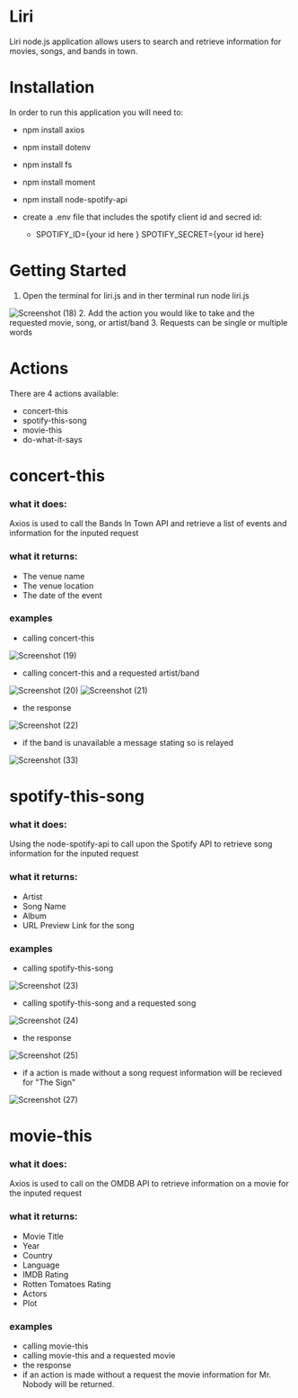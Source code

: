 # Liri
Liri node.js application allows users to search and retrieve information for movies, songs, and bands in town.

# Installation
In order to run this application you will need to:
- npm install axios
- npm install dotenv
- npm install fs
- npm install moment
- npm install node-spotify-api
- create a .env file that includes the spotify client id and secred id:

  - SPOTIFY_ID={your id here }
SPOTIFY_SECRET={your id here}

# Getting Started
1. Open the terminal for liri.js and in ther terminal run node liri.js

![Screenshot (18)](https://user-images.githubusercontent.com/46547100/56335246-bce38b00-6169-11e9-946e-a122841d55b5.png)
2. Add the action you would like to take and the requested movie, song, or artist/band
3. Requests can be single or multiple words

# Actions
 There are 4 actions available:
 - concert-this
 - spotify-this-song
 - movie-this
 - do-what-it-says
 
 # concert-this
 ### what it does:
 Axios is used to call the Bands In Town API and retrieve a list of events and information for the inputed request
 ### what it returns:
 * The venue name
 * The venue location
 * The date of the event
 ### examples
 * calling concert-this
 
 ![Screenshot (19)](https://user-images.githubusercontent.com/46547100/56335247-bce38b00-6169-11e9-9feb-4ff34c698c9f.png)
 * calling concert-this and a requested artist/band
 
 ![Screenshot (20)](https://user-images.githubusercontent.com/46547100/56335248-bce38b00-6169-11e9-9933-befe3593339e.png)
 ![Screenshot (21)](https://user-images.githubusercontent.com/46547100/56335249-bce38b00-6169-11e9-8316-90bfdb18b5b0.png)
* the response 

![Screenshot (22)](https://user-images.githubusercontent.com/46547100/56335250-bce38b00-6169-11e9-8b93-04dbedd59392.png)
* if the band is unavailable a message stating so is relayed

![Screenshot (33)](https://user-images.githubusercontent.com/46547100/56335540-f23ca880-616a-11e9-9b86-8bca212c550b.png)

# spotify-this-song
### what it does:
Using the node-spotify-api to call upon the Spotify API to retrieve song information for the inputed request
### what it returns:
* Artist
* Song Name
* Album 
* URL Preview Link for the song
### examples
* calling spotify-this-song

![Screenshot (23)](https://user-images.githubusercontent.com/46547100/56335851-2e243d80-616c-11e9-8223-f179168ee598.png)
* calling spotify-this-song and a requested song

![Screenshot (24)](https://user-images.githubusercontent.com/46547100/56335852-2e243d80-616c-11e9-88a5-a34c40dc3cce.png)
* the response

![Screenshot (25)](https://user-images.githubusercontent.com/46547100/56335854-2e243d80-616c-11e9-8370-cde2a82a0f70.png)
* if a action is made without a song request information will be recieved for "The Sign"
 
![Screenshot (27)](https://user-images.githubusercontent.com/46547100/56335855-2e243d80-616c-11e9-8c5d-7b243e78af57.png)

# movie-this
### what it does:
Axios is used to call on the OMDB API to retrieve information on a movie for the inputed request
### what it returns:
* Movie Title
* Year
* Country
* Language
* IMDB Rating
* Rotten Tomatoes Rating
* Actors
* Plot
### examples
* calling movie-this
* calling movie-this and a requested movie
* the response
* if an action is made without a request the movie information for Mr. Nobody will be returned.


  
